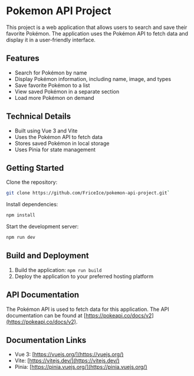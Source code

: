 # Pokemon API Project

This project is a web application that allows users to search and save their favorite Pokémon. The application uses the Pokémon API to fetch data and display it in a user-friendly interface.

## Features

- Search for Pokémon by name
- Display Pokémon information, including name, image, and types
- Save favorite Pokémon to a list
- View saved Pokémon in a separate section
- Load more Pokémon on demand

## Technical Details

- Built using Vue 3 and Vite
- Uses the Pokémon API to fetch data
- Stores saved Pokémon in local storage
- Uses Pinia for state management

## Getting Started

Clone the repository:

```bash
git clone https://github.com/FriceIce/pokemon-api-project.git`
```

Install dependencies:

```bash
npm install
```

Start the development server:

```bash
npm run dev
```

## Build and Deployment

1. Build the application: `npm run build`
2. Deploy the application to your preferred hosting platform

## API Documentation

The Pokémon API is used to fetch data for this application. The API documentation can be found at [https://pokeapi.co/docs/v2](https://pokeapi.co/docs/v2).

## Documentation Links

- Vue 3: [https://vuejs.org/](https://vuejs.org/)
- Vite: [https://vitejs.dev/](https://vitejs.dev/)
- Pinia: [https://pinia.vuejs.org/](https://pinia.vuejs.org/)
